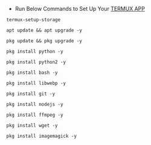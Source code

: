 - Run Below Commands to Set Up Your [TERMUX APP](https://f-droid.org/repo/com.termux_1020.apk)

```
termux-setup-storage
```
```
apt update && apt upgrade -y
```
```
pkg update && pkg upgrade -y
```
```
pkg install python -y
```
```
pkg install python2 -y
```
```
pkg install bash -y
```
```
pkg install libwebp -y
```
```
pkg install git -y
```
```
pkg install nodejs -y
```
```
pkg install ffmpeg -y
```
```
pkg install wget -y
```
```
pkg install imagemagick -y
```









